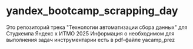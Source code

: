# yandex_bootcamp_scrapping_day

Это репозиторий трека "Технологии автоматизации сбора данных" для Студкемпа Яндекс x ИТМО 2025
Информация о необходимом для выполнения задач инструментарии есть в pdf-файле yacamp_prez
